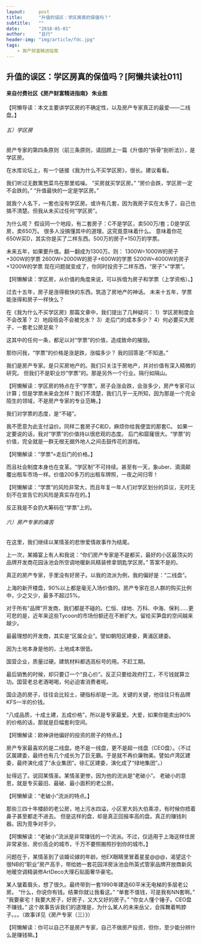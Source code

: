 ```yaml
---
layout:     post
title:      "升值的误区：学区房真的保值吗？"
subtitle:   ""
date:       "2018-05-01"
author:     "且行"
header-img: "img/article/fdc.jpg"
tags:
    - 房产财富精进指南
---
```


## 升值的误区：学区房真的保值吗？[阿懒共读社011]
#### 来自付费社区《房产财富精进指南》 朱业胜
【阿懒导读：本文主要讲学区房的不确定性，以及房产专家真正的最爱——二线盘。】

###### 五）学区房
房产专家的第四条原则（前三条原则，请回顾上一篇《升值的“拆骨”剖析法》），是学区房。

在水库论坛上，有一个链接《我为什么不买学区房》，很长。建议看看。

我们听过无数篱笆菜鸟在那里呱噪。
“买房就买学区房。”
“房价会跌，学区房一定不会跌的。”
“升值最快的一定是学区房。”

就我个人名下，一套也没有学区房。或许有几套，因为我房子实在太多了，自己也搞不清楚。但我从未买过任何“学区房”。

为什么呢？
假设同一个地段，有二套房子：C不是学区，卖500万/套；D是学区房，卖650万。
很多人没搞懂其中的道理。这究竟意味着什么。
意味着你花650W买D，其实你是买了二样东西。500万的房子+150万的学票。

未来五年，如果要升值。翻一翻成为1300万。则：
1300W=1000W的房子+300W的学票
2600W=2000W的房子+600W的学票
5200W=4000W的房子+1200W的学票
现在问题就变成了，你同时投资于二样东西，“房子”+“学票”。

【阿懒解读：学区房，从价值的角度来说，可以拆借为房子和学票（上学资格）。】

过去十五年，房子是涨得极快的东西。筑造了房地产的神话。
未来十五年，学票能涨得和房子一样快么？

在《我为什么不买学区房》那篇文章中，我们提出了几种疑问：
1）学区房制度会不会改革？
2）地段班会不会被兑水？
3）走后门的成本多少？
4）何必要买大房子，一套老公房足矣？

这其中的任何一条，都足以对“学票”的价值，造成致命的摧毁。

那你问我，“学票”的价格是涨是跌，涨幅多少？
我的回答是:“不知道。”

我们是房产专家。是只买房地产的。我们只关注于房地产，并对价值有深入精微的研究。
但我们不是职业炒“学票”的。那是另外一个行业。隔行如隔山。

【阿懒解读：学区房的特点在于“学票”。房子会涨会跌，会涨多少，房产专家可以计算；但是学票未来会怎样？我们不清楚，我们几乎一无所知，因为那是一个完全陌生的领域，不是房产专家的专业范畴。】

我们对学票的态度，是“不碰”。

我不愿意为此支付溢价。同样二套房子C和D，麻烦你给我便宜的那套C。
如果一定要说的话，我对“学票”的价值持以很悲观的态度。
后门和窟窿很大。“学票”的价值，完全就是一群无根无据外地人之间击鼓传花的游戏。

【阿懒解读：“学票”=走后门的价格。】

而且社会制度本身也在变革。“学区制”不可持续。甚至有一天，象uber、滴滴颠覆出租车市场一样。价值200多万的出租车牌照，一夜之间归零！

【阿懒解读：“学票”的风险非常大，而且年复一年人们对学区划分的异议，无时无刻不在宣告它的风险是真实存在的。】

反正我是不会扔大筹码在“学票”上的。

###### 六）房产专家的痛苦
在这里，我们继续以某情圣的悲惨爱情故事作为结尾。

上一次，某婚宴上有人和我说：“你们房产专家是不是都买，最好的小区最顶尖的品牌开发商花园泳池会所空调地暖新风精装修拿钥匙学区房。”
答案不是的。

真正的房产专家，手里没有好房子。以我的流派为例，我的偏好是：“二线盘”。

上海的新开楼盘，90%以上都是毫无入场价值的。房产专家在总人群的购买比例中，少之又少，最多不超过5%。

对于所有“品牌”开发商，我们都是不碰的。仁恒、绿地、万科、中海、保利……更可悲的是，近年来这些Tycoon的市场份额还在不断扩大。留给买笋盘的空间越来越少。

最最理想的开发商，其实是“区属企业”。譬如朝阳区建委，黄浦区建委。

因为土地本身是他的，土地成本很低。

国营企业，质量过硬。建筑材料都选高标号的用。不赶工期。

最后销售的时候，却只要订一个“良心价”。反正只要给政府打工，不亏钱就算立功。国营老总老酒喝喝，何必迫害消费者呢。

国企造的房子，往往会比较土，硬指标却是一流。关键的关键，他往往只有品牌KFS一半的价钱。

“八成品质，十成土建，五成价格”，所以是专家最爱。大爱，如果你能卖出90%的价格的话，那就是巨幅套利空间。

【阿懒解读：欧神讲他偏好的投资的房子的特点。】

房产专家最喜欢的是二线盘。绝不是一线盘，更不是超一线盘（CEO盘）。（不过区属建委，最终也有几个成长为了巨无霸。于是就不再价廉物美。譬如卢湾区建委，最终演化成了“永业集团”。徐汇区建委，演化成了“绿地集团”。）

扯得远了。说回某情圣。某情圣更惨，因为他的流派是“老破小”。
老破小的意思，就是专买最旧、最破、最小面积的老公房。

【阿懒解读：“老破小”流派的特点。】

那些三四十年楼龄的老公房，地上污水四溢，小区里大妈大伯乘凉，有时候你捂着鼻子甚至都走不进去。
但是这样的盘，却是真正回报率高的盘。真正的赚钱利器。因为竞争对手少。

【阿懒解读：“老破小”流派是非常赚钱的一个流派。不过，仅适用于上海这样住房非常紧张、房价高企的城市，千万不要照搬照抄到你的城市。】

问题在于，某情圣到了谈婚论嫁的年龄。他EX眼睛里冒着星星@@@，渴望这个很NB的“职业”房产高手，带给她一套花园洋房泳池会所英式管家品牌开放商新风地暖空调精装修ArtDeco大理石贴面奢华豪宅。

某人皱着眉头，想了很久。最终带到一套1990年建造60平米无电梯的多层老公房。
“什么，你说你有钱。结果你就让我看这。”
“单套不值钱，可是我有NN套啊。”
“我要豪宅！我要大房子，好房子，又大又好的房子。”
“你女人懂个锤子。CEO盘不赚钱。”
这个故事告诉我们的道理是，为什么某人的未来岳父，会挥舞着鸭脖子。。。（故事详见《房产专家（三）》）

【阿懒解读：你可以自己不是房产专家，自己不做房产投资，但你，至少能分辨什么是赚钱嘛。】

